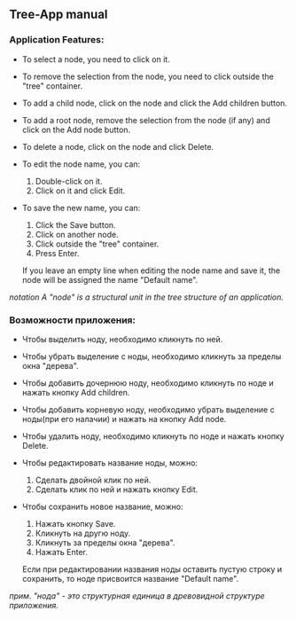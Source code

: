 ## Tree-App manual

### Application Features:

- To select a node, you need to click on it.

- To remove the selection from the node, you need to click outside the "tree" container.

- To add a child node, click on the node and click the Add children button.

- To add a root node, remove the selection from the node (if any) and click on the Add node button.

- To delete a node, click on the node and click Delete.

- To edit the node name, you can:
  1. Double-click on it.
  2. Click on it and click Edit.

- To save the new name, you can:
  1. Click the Save button.
  2. Click on another node.
  3. Click outside the "tree" container.
  4. Press Enter.

    If you leave an empty line when editing the node name and save it, the
    node will be assigned the name "Default name".

*notation A "node" is a structural unit in the tree structure of an application.*

### Возможности приложения:

- Чтобы выделить ноду, необходимо кликнуть по ней.

- Чтобы убрать выделение с ноды, необходимо кликнуть за пределы окна "дерева".

- Чтобы добавить дочернюю ноду, необходимо кликнуть по ноде и нажать кнопку Add children. 

- Чтобы добавить корневую ноду, необходимо убрать выделение с ноды(при его налачии) и нажать на кнопку Add node.

- Чтобы удалить ноду, необходимо кликнуть по ноде и нажать кнопку Delete.

- Чтобы редактировать название ноды, можно: 
  1. Сделать двойной клик по ней.
  2. Сделать клик по ней и нажать кнопку Edit.

- Чтобы сохранить новое название, можно:
  1. Нажать кнопку Save.
  2. Кликнуть на другю ноду.
  3. Кликнуть за пределы окна "дерева".
  4. Нажать Enter.

    Если при редактировании названия ноды оставить пустую строку и сохранить, то
    ноде присвоится название "Default name".

*прим. "нода" - это структурная единица в древовидной структуре приложения.*


